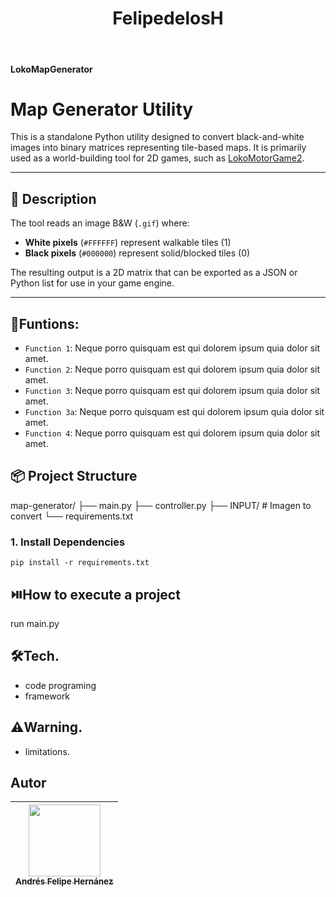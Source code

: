 <h1 align="center"> FelipedelosH </h1>
<br>
<h4>LokoMapGenerator</h4>

# Map Generator Utility

This is a standalone Python utility designed to convert black-and-white images into binary matrices representing tile-based maps. It is primarily used as a world-building tool for 2D games, such as [LokoMotorGame2](https://github.com/felipedelosh/GamePython).

---

## 📘 Description

The tool reads an image B&W (`.gif`) where:

- **White pixels** (`#FFFFFF`) represent walkable tiles (1)
- **Black pixels** (`#000000`) represent solid/blocked tiles (0)

The resulting output is a 2D matrix that can be exported as a JSON or Python list for use in your game engine.

---

## :hammer:Funtions:

- `Function 1`: Neque porro quisquam est qui dolorem ipsum quia dolor sit amet.<br>
- `Function 2`: Neque porro quisquam est qui dolorem ipsum quia dolor sit amet.<br>
- `Function 3`: Neque porro quisquam est qui dolorem ipsum quia dolor sit amet.<br>
- `Function 3a`: Neque porro quisquam est qui dolorem ipsum quia dolor sit amet.<br>
- `Function 4`: Neque porro quisquam est qui dolorem ipsum quia dolor sit amet.<br>


## 📦 Project Structure

map-generator/
├── main.py 
├── controller.py
├── INPUT/ # Imagen to convert
└── requirements.txt 


### 1. Install Dependencies

```
pip install -r requirements.txt
```

## :play_or_pause_button:How to execute a project

run main.py

## :hammer_and_wrench:Tech.

- code programing
- framework

## :warning:Warning.

- limitations.

## Autor

| [<img src="https://avatars.githubusercontent.com/u/38327255?v=4" width=115><br><sub>Andrés Felipe Hernánez</sub>](https://github.com/felipedelosh)|
| :---: |
